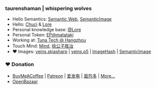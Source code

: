 ### taurenshaman | whispering wolves

* Hello Semantics: [Semantic Web](https://github.com/taurenshaman/semantic-web), [SemanticImage](https://github.com/taurenshaman/SemanticImage)
* Hello: [Chuci](https://github.com/taurenshaman/hello-chuci) & [Lore](https://github.com/taurenshaman/hello-lore)
* Personal knowledge base: [@Lore](https://lore.chuci.info/taurenshaman)
* Personal Token: [EP@matataki](https://matataki.io/token/67)
* Working at: [Tuna Tech @ Hangzhou](http://ituna.ltd)
* Touch Mind: [Mind](https://github.com/taurenshaman/mind), [徐公子胜治](https://github.com/taurenshaman/xugongzishengzhi)
* ❤ Images: [veins.skiasharp](https://github.com/taurenshaman/veins.skiasharp) | [veins.p5](https://github.com/taurenshaman/veins.p5) | [ImageHash](https://github.com/taurenshaman/imagehash) | [SemanticImage](https://github.com/taurenshaman/SemanticImage)

### ❤ Donation
* [BuyMeACoffee](https://www.buymeacoffee.com/taurenshaman) | [Patreon](https://www.patreon.com/taurenshaman) | [爱发电](http://afdian.net/@taurenshaman) | [面包多](https://dun.mianbaoduo.com/@jerin) | [More...](https://github.com/taurenshaman/taurenshaman/blob/master/Donate.md)
* [OpenBazaar](https://openbazaar.com/QmUxXaQ4UTF4q2LjFiBuJyJB4H7tFEdh2AsGz7JmLi22yE/store)
